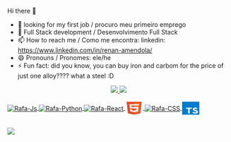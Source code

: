   Hi there 👋

- 🔭 looking for my first job / procuro meu primeiro emprego
- 🌱 Full Stack development / Desenvolvimento Full Stack
- 📫 How to reach me / Como me encontra: linkedin: https://www.linkedin.com/in/renan-amendola/
- 😄 Pronouns / Pronomes: ele/he
- ⚡ Fun fact: did you know, you can buy iron and carbom for the price of just one alloy???? what a steel :D


<div align="center">
  <a href="https://github.com/RenanAmendola">
  <img height="180em" src="https://github-readme-stats.vercel.app/api?username=RenanAmendola&show_icons=true&theme=dark&include_all_commits=true&count_private=true"/>
  <img height="180em" src="https://github-readme-stats.vercel.app/api/top-langs/?username=RenanAmendola&layout=compact&langs_count=7&theme=dark"/>
</div>
  
  
<link rel="stylesheet" href="https://cdn.jsdelivr.net/gh/devicons/devicon@v2.15.1/devicon.min.css">
  
 <div style="display: inline_block"><br>
  <img align="center" alt="Rafa-Js" height="30" width="40" src="https://cdn.jsdelivr.net/gh/devicons/devicon/icons/java/java-original.svg">
  <img align="center" alt="Rafa-Python" height="30" width="40" src="https://cdn.jsdelivr.net/gh/devicons/devicon/icons/mysql/mysql-original.svg">
  <img align="center" alt="Rafa-React" height="30" width="40" src="https://cdn.jsdelivr.net/gh/devicons/devicon/icons/spring/spring-original.svg">
  <img align="center" alt="Rafa-HTML" height="30" width="40" src="https://raw.githubusercontent.com/devicons/devicon/master/icons/html5/html5-original.svg">
  <img align="center" alt="Rafa-CSS" height="30" width="40" src="https://cdn.jsdelivr.net/gh/devicons/devicon/icons/angularjs/angularjs-original.svg">
   <img align="center" alt="Rafa-Ts" height="30" width="40" src="https://raw.githubusercontent.com/devicons/devicon/master/icons/typescript/typescript-plain.svg">
</div>
  
  ##
  
  <div> 
  <a href="https://www.linkedin.com/in/renan-amendola/" target="_blank"><img src="https://img.shields.io/badge/-LinkedIn-%230077B5?style=for-the-badge&logo=linkedin&logoColor=white" target="_blank"></a> 
</div>
